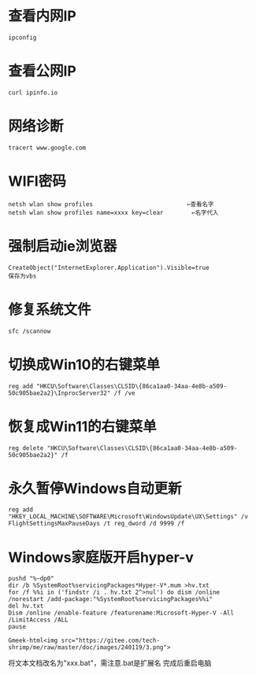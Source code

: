 # 查看内网IP
```
ipconfig
```

# 查看公网IP
```
curl ipinfo.io
```

# 网络诊断
```
tracert www.google.com
```

# WIFI密码
```
netsh wlan show profiles                         　←查看名字
netsh wlan show profiles name=xxxx key=clear        ←名字代入
```

# 强制启动ie浏览器
```
CreateObject("InternetExplorer.Application").Visible=true
保存为vbs
```

# 修复系统文件
```
sfc /scannow
```

# 切换成Win10的右键菜单
```
reg add "HKCU\Software\Classes\CLSID\{86ca1aa0-34aa-4e8b-a509-50c905bae2a2}\InprocServer32" /f /ve
````

# 恢复成Win11的右键菜单
```
reg delete "HKCU\Software\Classes\CLSID\{86ca1aa0-34aa-4e8b-a509-50c905bae2a2}" /f 
```

# 永久暂停Windows自动更新
```
reg add "HKEY_LOCAL_MACHINE\SOFTWARE\Microsoft\WindowsUpdate\UX\Settings" /v FlightSettingsMaxPauseDays /t reg_dword /d 9999 /f
```

# Windows家庭版开启hyper-v
```
pushd "%~dp0"
dir /b %SystemRoot%servicingPackages*Hyper-V*.mum >hv.txt
for /f %%i in ('findstr /i . hv.txt 2^>nul') do dism /online /norestart /add-package:"%SystemRoot%servicingPackages%%i"
del hv.txt
Dism /online /enable-feature /featurename:Microsoft-Hyper-V -All /LimitAccess /ALL
pause
```

`Gmeek-html<img src="https://gitee.com/tech-shrimp/me/raw/master/doc/images/240119/3.png">`

将文本文档改名为"xxx.bat"，需注意.bat是扩展名
完成后重启电脑

